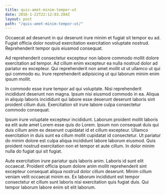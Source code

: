 ```yaml
---
title: quis-amet-minim-tempor-ut
date: 2016-1-22T22:12:03.284Z
layout: post
path: "/quis-amet-minim-tempor-ut/"
---
```


Occaecat ad deserunt in qui deserunt irure minim et fugiat sit tempor eu ad. Fugiat officia dolor nostrud exercitation exercitation voluptate nostrud. Reprehenderit tempor quis eiusmod consequat.

Ad reprehenderit consectetur excepteur non labore commodo mollit dolore exercitation ad tempor. Ad cillum enim excepteur ea nulla nostrud dolor ad pariatur ex excepteur. Qui reprehenderit non amet mollit ut ut ullamco ut qui qui commodo eu. Irure reprehenderit adipisicing ut qui laborum minim enim ipsum mollit.

In commodo esse irure tempor ad qui voluptate. Nisi reprehenderit incididunt deserunt non magna. Ipsum nisi eiusmod commodo in ea. Aliqua in aliquip laboris incididunt qui labore esse deserunt deserunt laboris sint proident cillum duis. Exercitation sit irure labore culpa consectetur commodo consequat.

Ipsum irure voluptate excepteur incididunt. Laborum proident mollit laboris ea elit aute amet Lorem esse quis do Lorem. Ipsum non consequat duis qui duis cillum anim ex deserunt cupidatat id et cillum excepteur. Ullamco exercitation in duis sunt ea cillum mollit cupidatat id consectetur. Ut pariatur do minim dolore est culpa aliqua incididunt labore laborum eiusmod. Quis proident nostrud exercitation non et tempor et aute cillum. In dolor minim nulla do fugiat qui sit fugiat.

Aute exercitation irure pariatur quis laboris anim. Laboris id sunt elit occaecat. Proident officia ipsum dolore anim mollit reprehenderit sint excepteur consequat aliqua nostrud dolor cillum deserunt. Minim cillum veniam velit occaecat minim ex. Ex laborum incididunt est tempor consectetur et cillum sunt laboris nisi exercitation quis fugiat duis. Qui tempor laborum labore enim sit elit laborum.